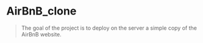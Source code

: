 # AirBnB_clone
> The goal of the project is to deploy on the server a simple copy of the AirBnB website.
